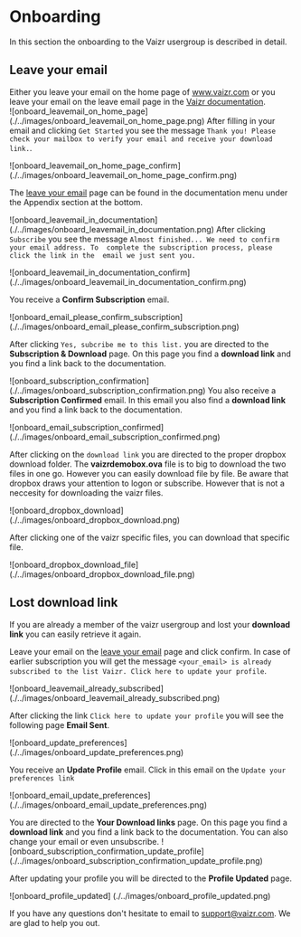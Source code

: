 # Onboarding

In this section the onboarding to the Vaizr usergroup is described in detail.

## Leave your email

Either you leave your email on the home page of <a href="http://www.vaizr.com" target="_blank">www.vaizr.com</a> or you leave your email on the leave email page in the <a href="./../../downloads/leavemail/" target="_blank">Vaizr documentation</a>.  
![onboard_leavemail_on_home_page]                   (./../images/onboard_leavemail_on_home_page.png)
After filling in your email and clicking `Get Started` you see the message `Thank you! Please check your mailbox to verify your email and receive your download link.`.

![onboard_leavemail_on_home_page_confirm]           (./../images/onboard_leavemail_on_home_page_confirm.png)

The <a href="./../../downloads/leavemail/" target="_blank">leave your email</a> page can be found in the documentation menu under the Appendix section at the bottom.

![onboard_leavemail_in_documentation]               (./../images/onboard_leavemail_in_documentation.png)
After clicking `Subscribe` you see the message `Almost finished... We need to confirm your email address. To 
complete the subscription process, please click the link in the 
email we just sent you.`

![onboard_leavemail_in_documentation_confirm]       (./../images/onboard_leavemail_in_documentation_confirm.png)

You receive a **Confirm Subscription** email.

![onboard_email_please_confirm_subscription]        (./../images/onboard_email_please_confirm_subscription.png)

After clicking `Yes, subcribe me to this list.` you are directed to the **Subscription & Download** page. On this page you find a **download link** and you find a link back to the documentation.

![onboard_subscription_confirmation]                (./../images/onboard_subscription_confirmation.png)
You also receive a **Subscription Confirmed** email. In this email you also find a **download link** and you find a link back to the documentation.

![onboard_email_subscription_confirmed]             (./../images/onboard_email_subscription_confirmed.png)

After clicking on the `download link`  you are directed to the proper dropbox download folder. The **vaizrdemobox.ova** file is to big to download the two files in one go. However you can easily download file by file. Be aware that dropbox draws your attention to logon or subscribe. However that is not a neccesity for downloading the vaizr files.

![onboard_dropbox_download]                         (./../images/onboard_dropbox_download.png)

After clicking one of the vaizr specific files, you can download that specific file.

![onboard_dropbox_download_file]                    (./../images/onboard_dropbox_download_file.png)

## Lost download link

If you are already a member of the vaizr usergroup and lost your **download link** you can easily retrieve it again.  

Leave your email on the <a href="./../../downloads/leavemail/" target="_blank">leave your email</a> page and click confirm. In case of earlier subscription you will get the message `<your_email> is already subscribed to the list Vaizr. Click here to update your profile`. 

![onboard_leavemail_already_subscribed]             (./../images/onboard_leavemail_already_subscribed.png)

After clicking the link `Click here to update your profile` you will see the following page **Email Sent**.

![onboard_update_preferences]                       (./../images/onboard_update_preferences.png)

You receive an **Update Profile** email. Click in this email on the `Update your preferences link` 

![onboard_email_update_preferences]                 (./../images/onboard_email_update_preferences.png)

You are directed to the **Your Download links** page. On this page you find a **download link** and you find a link back to the documentation. You can also change your email or even unsubscribe. 
![onboard_subscription_confirmation_update_profile] (./../images/onboard_subscription_confirmation_update_profile.png)

After updating your profile you will be directed to the **Profile Updated** page.

![onboard_profile_updated]                          (./../images/onboard_profile_updated.png)

If you have any questions don't hesitate to email to [support@vaizr.com](mailto:support@vaizr.com). We are glad to help you out.